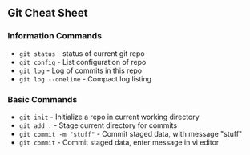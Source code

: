 ## Git Cheat Sheet

### Information Commands
* `git status` - status of current git repo
* `git config` - List configuration of repo
* `git log` - Log of commits in this repo
* `git log --oneline` - Compact log listing

### Basic Commands
* `git init` - Initialize a repo in current working directory
* `git add .` - Stage current directory for commits
* `git commit -m "stuff"` - Commit staged data, with message "stuff"
* `git commit` - Commit staged data, enter message in vi editor
